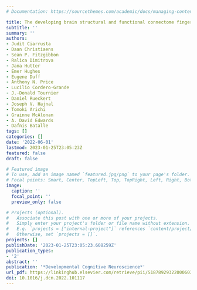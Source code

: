 ```yaml
---
# Documentation: https://sourcethemes.com/academic/docs/managing-content/

title: The developing brain structural and functional connectome fingerprint
subtitle: ''
summary: ''
authors:
- Judit Ciarrusta
- Daan Christiaens
- Sean P. Fitzgibbon
- Ralica Dimitrova
- Jana Hutter
- Emer Hughes
- Eugene Duff
- Anthony N. Price
- Lucilio Cordero-Grande
- J.-Donald Tournier
- Daniel Rueckert
- Joseph V. Hajnal
- Tomoki Arichi
- Grainne McAlonan
- A. David Edwards
- Dafnis Batalle
tags: []
categories: []
date: '2022-06-01'
lastmod: 2023-01-25T23:05:23Z
featured: false
draft: false

# Featured image
# To use, add an image named `featured.jpg/png` to your page's folder.
# Focal points: Smart, Center, TopLeft, Top, TopRight, Left, Right, BottomLeft, Bottom, BottomRight.
image:
  caption: ''
  focal_point: ''
  preview_only: false

# Projects (optional).
#   Associate this post with one or more of your projects.
#   Simply enter your project's folder or file name without extension.
#   E.g. `projects = ["internal-project"]` references `content/project/deep-learning/index.md`.
#   Otherwise, set `projects = []`.
projects: []
publishDate: '2023-01-25T23:05:23.608259Z'
publication_types:
- '2'
abstract: ''
publication: '*Developmental Cognitive Neuroscience*'
url_pdf: https://linkinghub.elsevier.com/retrieve/pii/S1878929322000603
doi: 10.1016/j.dcn.2022.101117
---
```

